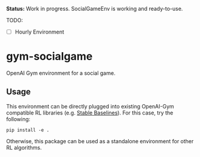 **Status:** Work in progress. SocialGameEnv is working and ready-to-use.

TODO:
- [ ] Hourly Environment


# gym-socialgame
OpenAI Gym environment for a social game.

## Usage
This environment can be directly plugged into existing OpenAI-Gym compatible RL libraries (e.g. [Stable Baselines](https://stable-baselines.readthedocs.io/en/master/index.html)).
For this case, try the following:
    
    pip install -e .

Otherwise, this package can be used as a standalone environment for other RL algorithms.
